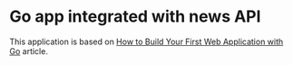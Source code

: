 # Go app integrated with news API

This application is based on [How to Build Your First Web Application with Go](https://freshman.tech/web-development-with-go/) article.